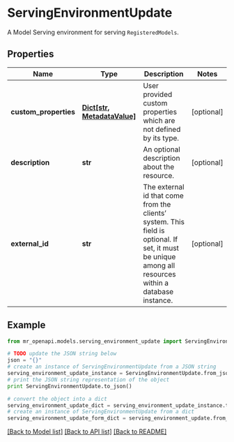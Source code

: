# ServingEnvironmentUpdate

A Model Serving environment for serving `RegisteredModels`.

## Properties
Name | Type | Description | Notes
------------ | ------------- | ------------- | -------------
**custom_properties** | [**Dict[str, MetadataValue]**](MetadataValue.md) | User provided custom properties which are not defined by its type. | [optional] 
**description** | **str** | An optional description about the resource. | [optional] 
**external_id** | **str** | The external id that come from the clients’ system. This field is optional. If set, it must be unique among all resources within a database instance. | [optional] 

## Example

```python
from mr_openapi.models.serving_environment_update import ServingEnvironmentUpdate

# TODO update the JSON string below
json = "{}"
# create an instance of ServingEnvironmentUpdate from a JSON string
serving_environment_update_instance = ServingEnvironmentUpdate.from_json(json)
# print the JSON string representation of the object
print ServingEnvironmentUpdate.to_json()

# convert the object into a dict
serving_environment_update_dict = serving_environment_update_instance.to_dict()
# create an instance of ServingEnvironmentUpdate from a dict
serving_environment_update_form_dict = serving_environment_update.from_dict(serving_environment_update_dict)
```
[[Back to Model list]](../README.md#documentation-for-models) [[Back to API list]](../README.md#documentation-for-api-endpoints) [[Back to README]](../README.md)


